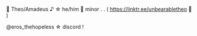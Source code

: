  🎸  Theo/Amadeus ♪ ☆
         he/him 🍒 minor . .
( https://linktr.ee/unbearabletheo 🍁  )

@eros_thehopeless ☆ discord !
